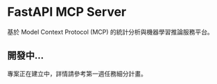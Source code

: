 # FastAPI MCP Server

基於 Model Context Protocol (MCP) 的統計分析與機器學習推論服務平台。

## 開發中...

專案正在建立中，詳情請參考第一週任務細分計畫。